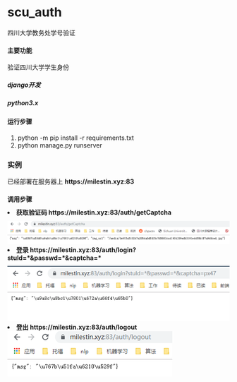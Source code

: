 # scu_auth
四川大学教务处学号验证

<h4>主要功能</h4>
验证四川大学学生身份
<h5>django开发</h5>
<h5> python3.x </h5>
<h4>运行步骤</h4>
<ol>
  <li>python -m pip install -r requirements.txt</li>
  <li>python manage.py runserver </li>
</ol>

<h3>实例</h3>
已经部署在服务器上
<text style="font-weight:bold">https://milestin.xyz:83</text>
<h4>调用步骤</h4?
<ol>
  <li style="margin-top:10px;">获取验证码 https://milestin.xyz:83/auth/getCaptcha</li>

  <img src="https://github.com/MilesTin/scu_auth/blob/master/md_images/step1.PNG" style="margin-top:10px;"/>
  <li>登录 https://milestin.xyz:83/auth/login?stuId=*&passwd=*&captcha=* </li>
  <img src="https://github.com/MilesTin/scu_auth/blob/master/md_images/step2.PNG" style="margin-top:10px;"/img>
  <li> 登出 https://milestin.xyz:83/auth/logout</li>
  <img src="https://github.com/MilesTin/scu_auth/blob/master/md_images/step3.PNG" /img>

</ol>

